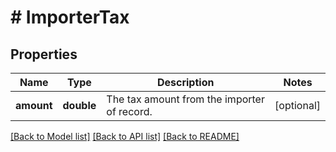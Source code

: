 # # ImporterTax

## Properties

Name | Type | Description | Notes
------------ | ------------- | ------------- | -------------
**amount** | **double** | The tax amount from the importer of record. | [optional] 

[[Back to Model list]](../../README.md#documentation-for-models) [[Back to API list]](../../README.md#documentation-for-api-endpoints) [[Back to README]](../../README.md)


